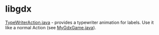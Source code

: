 # libgdx
[TypeWriterAction.java](TypeWriterAction.java) - provides a typewriter animation for labels.
Use it like a normal Action (see [MyGdxGame.java](MyGdxGame.java)).
